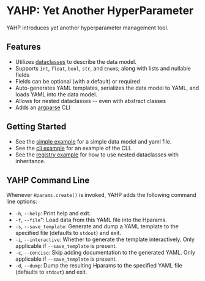 # YAHP: Yet Another HyperParameter

YAHP introduces yet another hyperparameter management tool.

## Features
* Utilizes [dataclasses](https://docs.python.org/3.8/library/dataclasses.html) to describe the data model.
* Supports `int`, `float`, `bool`, `str`, and `Enum`s; along with lists and nullable fields
* Fields can be optional (with a default) or required
* Auto-generates YAML templates, serializes the data model to YAML, and loads YAML into the data model.
* Allows for nested dataclasses -- even with abstract classes
* Adds an [argparse](https://docs.python.org/3.8/library/argparse.html) CLI

## Getting Started

* See the [simple example](examples/simple) for a simple data model and yaml file.
* See the [cli example](examples/cli) for an example of the CLI.
* See the [registry example](examples/registry) for how to use nested dataclasses with inheritance.

## YAHP Command Line
Whenever `Hparams.create()` is invoked, YAHP adds the following command line options:

* `-h`, `--help`: Print help and exit.
* `-f`, `--file`": Load data from this YAML file into the Hparams.
* `-s`, `--save_template`: Generate and dump a YAML template to the specified file (defaults to `stdout`) and exit.
* `-i`, `--interactive`: Whether to generate the template interactively. Only applicable if `--save_template` is present.
*  `-c`, `--concise`: Skip adding documentation to the generated YAML. Only applicable if `--save_template` is present.
*  `-d`, `--dump`: Dump the resulting Hparams to the specified YAML file (defaults to `stdout`) and exit.
